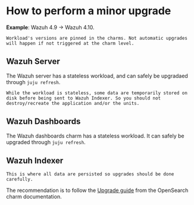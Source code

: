 # How to perform a minor upgrade

**Example**: Wazuh 4.9 -> Wazuh 4.10.

```{important}
Workload's versions are pinned in the charms. Not automatic upgrades will happen if not triggered at the charm level.
```

## Wazuh Server

The Wazuh server has a stateless workload, and can safely be upgradaed through `juju refresh`.

```{note}
While the workload is stateless, some data are temporarily stored on disk before being sent to Wazuh Indexer. So you should not destroy/recreate the application and/or the units.
```

## Wazuh Dashboards

The Wazuh dashboards charm has a stateless workload. It can safely be upgraded through `juju refresh`.

## Wazuh Indexer

```{important}
This is where all data are persisted so upgrades should be done carefully.
```

The recommendation is to follow the [Upgrade guide](https://charmhub.io/opensearch/docs/h-minor-upgrade) from the OpenSearch charm documentation.
